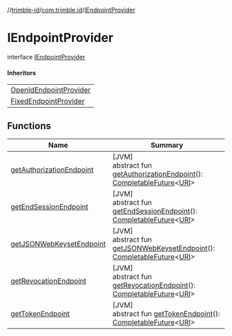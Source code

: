 //[trimble-id](../../../index.md)/[com.trimble.id](../index.md)/[IEndpointProvider](index.md)

# IEndpointProvider

interface [IEndpointProvider](index.md)

#### Inheritors

| |
|---|
| [OpenIdEndpointProvider](../-open-id-endpoint-provider/index.md) |
| [FixedEndpointProvider](../-fixed-endpoint-provider/index.md) |

## Functions

| Name | Summary |
|---|---|
| [getAuthorizationEndpoint](get-authorization-endpoint.md) | [JVM]<br>abstract fun [getAuthorizationEndpoint](get-authorization-endpoint.md)(): [CompletableFuture](https://docs.oracle.com/javase/8/docs/api/java/util/concurrent/CompletableFuture.html)&lt;[URI](https://docs.oracle.com/javase/8/docs/api/java/net/URI.html)&gt; |
| [getEndSessionEndpoint](get-end-session-endpoint.md) | [JVM]<br>abstract fun [getEndSessionEndpoint](get-end-session-endpoint.md)(): [CompletableFuture](https://docs.oracle.com/javase/8/docs/api/java/util/concurrent/CompletableFuture.html)&lt;[URI](https://docs.oracle.com/javase/8/docs/api/java/net/URI.html)&gt; |
| [getJSONWebKeysetEndpoint](get-j-s-o-n-web-keyset-endpoint.md) | [JVM]<br>abstract fun [getJSONWebKeysetEndpoint](get-j-s-o-n-web-keyset-endpoint.md)(): [CompletableFuture](https://docs.oracle.com/javase/8/docs/api/java/util/concurrent/CompletableFuture.html)&lt;[URI](https://docs.oracle.com/javase/8/docs/api/java/net/URI.html)&gt; |
| [getRevocationEndpoint](get-revocation-endpoint.md) | [JVM]<br>abstract fun [getRevocationEndpoint](get-revocation-endpoint.md)(): [CompletableFuture](https://docs.oracle.com/javase/8/docs/api/java/util/concurrent/CompletableFuture.html)&lt;[URI](https://docs.oracle.com/javase/8/docs/api/java/net/URI.html)&gt; |
| [getTokenEndpoint](get-token-endpoint.md) | [JVM]<br>abstract fun [getTokenEndpoint](get-token-endpoint.md)(): [CompletableFuture](https://docs.oracle.com/javase/8/docs/api/java/util/concurrent/CompletableFuture.html)&lt;[URI](https://docs.oracle.com/javase/8/docs/api/java/net/URI.html)&gt; |
